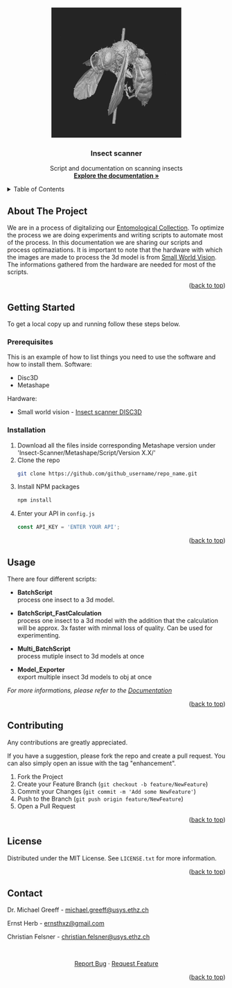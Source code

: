 <!-- PROJECT LOGO -->
<br />
<div align="center">
  <a href="https://github.com/kizvki/Insect-Scanner">
    <img src="images/logo.jpg" alt="Logo" width="300" height="300">
  </a>

<h3 align="center">Insect scanner</h3>

  <p align="center">
    Script and documentation on scanning insects
    <br />
    <a href="https://apple-puppet-9e4.notion.site/Public-documentation-d2a36e2fab1b421ab56437c818de71e7"><strong>Explore the documentation »</strong></a>
  </p>
</div>



<!-- TABLE OF CONTENTS -->
<details>
  <summary>Table of Contents</summary>
  <ol>
    <li><a href="#about-the-project">About The Project<li>
      <a href="#getting-started">Getting Started</a>
      <ul>
        <li><a href="#prerequisites">Prerequisites</a></li>
        <li><a href="#installation">Installation</a></li>
      </ul>
    </li>
    <li><a href="#usage">Usage</a></li>
    <li><a href="#contributing">Contributing</a></li>
    <li><a href="#license">License</a></li>
    <li><a href="#contact">Contact</a></li>
  </ol>
</details>



<!-- ABOUT THE PROJECT -->
## About The Project
We are in a process of digitalizing our [Entomological Collection](https://usys.ethz.ch/en/research/collections/entomological-collection.html). To optimize the process we are doing experiments and writing scripts to automate most of the process. In this documentation we are sharing our scripts and process optimaziations. It is important to note that the hardware with which the images are made to process the 3d model is from [Small World Vision](https://small-world-vision.de/en/). The informations gathered from the hardware are needed for most of the scripts.


<p align="right">(<a href="#readme-top">back to top</a>)</p>

<!-- GETTING STARTED -->
## Getting Started

To get a local copy up and running follow these steps below.

### Prerequisites

This is an example of how to list things you need to use the software and how to install them.
Software:
* Disc3D
* Metashape

Hardware:
* Small world vision - [Insect scanner DISC3D](https://small-world-vision.de/en/)

### Installation

1. Download all the files inside corresponding Metashape version under 'Insect-Scanner/Metashape/Script/Version X.X/'
2. Clone the repo
   ```sh
   git clone https://github.com/github_username/repo_name.git
   ```
3. Install NPM packages
   ```sh
   npm install
   ```
4. Enter your API in `config.js`
   ```js
   const API_KEY = 'ENTER YOUR API';
   ```

<p align="right">(<a href="#readme-top">back to top</a>)</p>



<!-- USAGE EXAMPLES -->
## Usage
There are four different scripts:
* **BatchScript** <br>
process one insect to a 3d model.

* **BatchScript_FastCalculation** <br>
process one insect to a 3d model with the addition that the calculation will be approx. 3x faster with minmal loss of quality. Can be used for experimenting.

* **Multi_BatchScript** <br>
process mutiple insect to 3d models at once

* **Model_Exporter** <br>
export multiple insect 3d models to obj at once 

_For more informations, please refer to the [Documentation](https://apple-puppet-9e4.notion.site/Public-documentation-d2a36e2fab1b421ab56437c818de71e7)_

<p align="right">(<a href="#readme-top">back to top</a>)</p>

<!-- CONTRIBUTING -->
## Contributing

Any contributions are greatly appreciated.

If you have a suggestion, please fork the repo and create a pull request. You can also simply open an issue with the tag "enhancement".

1. Fork the Project
2. Create your Feature Branch (`git checkout -b feature/NewFeature`)
3. Commit your Changes (`git commit -m 'Add some NewFeature'`)
4. Push to the Branch (`git push origin feature/NewFeature`)
5. Open a Pull Request

<p align="right">(<a href="#readme-top">back to top</a>)</p>



<!-- LICENSE -->
## License

Distributed under the MIT License. See `LICENSE.txt` for more information.

<p align="right">(<a href="#readme-top">back to top</a>)</p>



<!-- CONTACT -->
## Contact
Dr. Michael Greeff - michael.greeff@usys.ethz.ch
  
Ernst Herb - ernsthxz@gmail.com

Christian Felsner - christian.felsner@usys.ethz.ch
  
<br />
<div align="center">
  <p align="center">
    <a href="https://github.com/kizvki/Insect-Scanner/issues">Report Bug</a>
    ·
    <a href="https://github.com/kizvki/Insect-Scanner/issues">Request Feature</a>
  </p>
</div>

<p align="right">(<a href="#readme-top">back to top</a>)</p>
